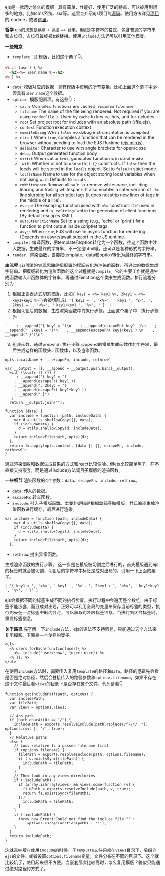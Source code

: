 ejs是一款历史悠久的模版，具有简单、性能好、使用广泛的特点，可以被用到很多的地方。比如cms系统、ssr等。这里会介绍ejs项目的[源码](https://github.com/mde/ejs)。使用方法详见[项目](https://github.com/mde/ejs)的readme，或者[这里](http://ejs.co)。

**哲学**
ejs的思想是`模版 + 数据 => 结果`。`模版`是字符串的格式，包含普通的字符串和占位符，占位符最终被`数据`替换。使用`include`方法还可以引用其他模版。

**一些概念**
+ `template`：即模版，比如这个栗子👇。
```html
<% if (user) { %>
  <h2><%= user.name %></h2>
<% } %>
```
+ `data`: 模版对应的数据，具有模版中使用的所有变量，比如上面这个栗子中必须具有`user.name`这个数据。
+ `option`：模版配置项。有这些👇：
  - `cache`                 Compiled functions are cached, requires `filename`
  - `filename`              The name of the file being rendered. Not required if you
    are using `renderFile()`. Used by `cache` to key caches, and for includes.
  - `root`                  Set project root for includes with an absolute path (/file.ejs).
  - `context`               Function execution context
  - `compileDebug`          When `false` no debug instrumentation is compiled
  - `client`                When `true`, compiles a function that can be rendered
    in the browser without needing to load the EJS Runtime
    ([ejs.min.js](https://github.com/mde/ejs/releases/latest)).
  - `delimiter`             Character to use with angle brackets for open/close
  - `debug`                 Output generated function body
  - `strict`                When set to `true`, generated function is in strict mode
  - `_with`                 Whether or not to use `with() {}` constructs. If `false`
    then the locals will be stored in the `locals` object. Set to `false` in strict mode.
  - `localsName`            Name to use for the object storing local variables when not using
    `with` Defaults to `locals`
  - `rmWhitespace`          Remove all safe-to-remove whitespace, including leading
    and trailing whitespace. It also enables a safer version of `-%>` line
    slurping for all scriptlet tags (it does not strip new lines of tags in
    the middle of a line).
  - `escape`                The escaping function used with `<%=` construct. It is
    used in rendering and is `.toString()`ed in the generation of client functions.
    (By default escapes XML).
  - `outputFunctionName`    Set to a string (e.g., 'echo' or 'print') for a function to print
    output inside scriptlet tags.
  - `async`                 When `true`, EJS will use an async function for rendering. (Depends
    on async/await support in the JS runtime.
+ `compile`：编译函数，把template和option转化为一个函数，往这个函数中注入数据，生成最终的字符串，不一定是html哦，还可以是各种形式的字符串。
+ `render`：渲染函数，直接把template、data和option转化为最终的字符串。

**主流程**
ejs引擎的实现思路是把配置的模版转化为渲染的函数，再通过的数据生成字符串。把模版转化为渲染函数的这个过程就是`compile`。它的主要工作就是通生成函数输入和函数体的字符串，再通过Function这个类来生成函数。执行流程分别为：

 1. 根据正则表达式切割模版，比如`{ key1 = <%= key1 %>, 2key1 = <%= key1+key1 %> }`会被切割成`[ '{ key1 = ', '<%=', ' key1 ', '%>', ', 2key1 = ', '<%=', ' key1+key1 ', '%>', ' }' ]`
 2. 根据切割后的数据，生成渲染函数中的执行步骤。上面这个栗子中，执行步骤为
```
'    ; __append("{ key1 = ")\n    ; __append(escapeFn( key1 ))\n    ; __append(", 2key1 = ")\n    ; __append(escapeFn( key1+key1 ))\n    ; __append(" }")\n'
```
 3. 组装函数，通过prepend+执行步骤+append的模式生成函数体的字符串，最后生成这样的函数头、函数体，以及渲染函数。
```
opts.localsName + ', escapeFn, include, rethrow'
```
```
var __output = [], __append = __output.push.bind(__output);
  with (locals || {}) {
     ; __append("{ key1 = ")
    ; __append(escapeFn( key1 ))
    ; __append(", 2key1 = ")
    ; __append(escapeFn( key1+key1 ))
    ; __append(" }")
   }
  return __output.join("");
```
```
function (data) {
  var include = function (path, includeData) {
    var d = utils.shallowCopy({}, data);
    if (includeData) {
      d = utils.shallowCopy(d, includeData);
    }
    return includeFile(path, opts)(d);
  };
  return fn.apply(opts.context, [data || {}, escapeFn, include, rethrow]);
}
```
通过渲染函数和数据生成结果的方式和react比较像哈。但ejs比较简单明了，在不直接支持嵌套，而是通过include方法调用子模版的渲染函数。

**一些细节**
渲染函数的4个参数：`data`、`escapeFn`、`include`、`rethrow`。

 - `data`: 传入的数据。
 - `escapeFn`: 转义函数。
 - `include`: 引入子模版函数。主要的逻辑是根据路径获取模版，并且编译生成渲染函数进行缓存，最后进行渲染。
```
var include = function (path, includeData) {
    var d = utils.shallowCopy({}, data);
    if (includeData) {
      d = utils.shallowCopy(d, includeData);
    }
    return includeFile(path, opts)(d);
  };
```
 - `rethrow`: 抛出异常函数。

生成渲染函数的执行步骤。
这一步是在模版被切割之后进行的，首先模版遇到ejs的标签时就会被切割，切割后的字符串中标签是成对出现的，引用一下上面的栗子。
```
[ '{ key1 = ', '<%=', ' key1 ', '%>', ', 2key1 = ', '<%=', ' key1+key1 ', '%>', ' }' ]
```
ejs会根据不同的标签生成不同的执行步骤。执行过程中会遍历整个数组。由于标签不能嵌套，而且成对出现，正好可以利用全局的变量来保存当前标签的类型，执行到夹在一对标签中的内容时，可以获取到外层标签信息。当执行到闭合标签时，重置标签信息。

**关于路径**
先了解一下`include`方法，ejs的语法不支持嵌套，只能通过这个方法来复用模版。下面是一个使用的栗子。
```
<ul>
  <% users.forEach(function(user){ %>
    <%- include('user/show', {user: user}) %>
  <% }); %>
</ul>
```
在使用`include`方法时，需要传入复用`template`的路径和`data`。路径的逻辑先会看是否是绝对路径，然后会拼接传入的路径参数和`options.filename`，如果不存在这个文件最后看`views`的目录下是否存在这个文件，代码请看👇
```
function getIncludePath(path, options) {
  var includePath;
  var filePath;
  var views = options.views;

  // Abs path
  if (path.charAt(0) == '/') {
    includePath = exports.resolveInclude(path.replace(/^\/*/,''), options.root || '/', true);
  }
  // Relative paths
  else {
    // Look relative to a passed filename first
    if (options.filename) {
      filePath = exports.resolveInclude(path, options.filename);
      if (fs.existsSync(filePath)) {
        includePath = filePath;
      }
    }
    // Then look in any views directories
    if (!includePath) {
      if (Array.isArray(views) && views.some(function (v) {
        filePath = exports.resolveInclude(path, v, true);
        return fs.existsSync(filePath);
      })) {
        includePath = filePath;
      }
    }
    if (!includePath) {
      throw new Error('Could not find the include file "' +
          options.escapeFunction(path) + '"');
    }
  }
  return includePath;
}
```
这就意味着在使用`include`的时候，子`template`文件只能在`views`目录下，后缀为`ejs`的文件。或者设置`options.filename`变量，文件分布在不同的目录下。这个就比较坑了，使用起来很不方便。当嵌套层次比较高时，怎么复用模版？貌似只能通过绝对路径的方式了。

